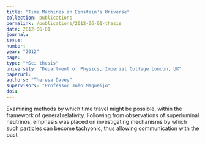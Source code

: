 ```yaml
---
title: "Time Machines in Einstein's Universe"
collection: publications
permalink: /publications/2012-06-01-thesis
date: 2012-06-01
journal: 
issue: 
number: 
year: "2012"
page: 
type: "MSci thesis"
university: "Department of Physics, Imperial College London, UK"
paperurl: 
authors: "Theresa Davey"
supervisors: "Professor João Magueijo"
doi: 
---
```

Examining methods by which time travel might be possible, within the framework of general relativity. Following from observations of superluminal neutrinos, emphasis was placed on investigating mechanisms by which such particles can become tachyonic, thus allowing communication with the past.